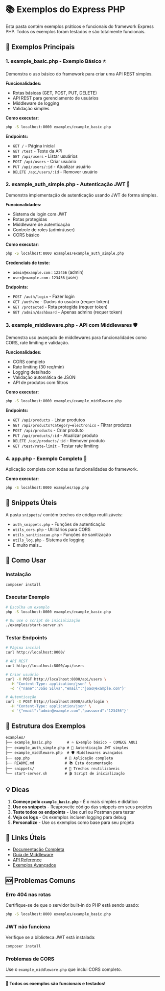 # 📚 Exemplos do Express PHP

Esta pasta contém exemplos práticos e funcionais do framework Express PHP. Todos os exemplos foram testados e são totalmente funcionais.

## 🚀 Exemplos Principais

### 1. **example_basic.php** - Exemplo Básico ⭐
Demonstra o uso básico do framework para criar uma API REST simples.

**Funcionalidades:**
- Rotas básicas (GET, POST, PUT, DELETE)
- API REST para gerenciamento de usuários
- Middleware de logging
- Validação simples

**Como executar:**
```bash
php -S localhost:8000 examples/example_basic.php
```

**Endpoints:**
- `GET /` - Página inicial
- `GET /test` - Teste da API
- `GET /api/users` - Listar usuários
- `POST /api/users` - Criar usuário
- `PUT /api/users/:id` - Atualizar usuário
- `DELETE /api/users/:id` - Remover usuário

### 2. **example_auth_simple.php** - Autenticação JWT 🔐
Demonstra implementação de autenticação usando JWT de forma simples.

**Funcionalidades:**
- Sistema de login com JWT
- Rotas protegidas
- Middleware de autenticação
- Controle de roles (admin/user)
- CORS básico

**Como executar:**
```bash
php -S localhost:8000 examples/example_auth_simple.php
```

**Credenciais de teste:**
- `admin@example.com` : `123456` (admin)
- `user@example.com` : `123456` (user)

**Endpoints:**
- `POST /auth/login` - Fazer login
- `GET /auth/me` - Dados do usuário (requer token)
- `GET /protected` - Rota protegida (requer token)
- `GET /admin/dashboard` - Apenas admins (requer token)

### 3. **example_middleware.php** - API com Middlewares 🛡️
Demonstra uso avançado de middlewares para funcionalidades como CORS, rate limiting e validação.

**Funcionalidades:**
- CORS completo
- Rate limiting (30 req/min)
- Logging detalhado
- Validação automática de JSON
- API de produtos com filtros

**Como executar:**
```bash
php -S localhost:8000 examples/example_middleware.php
```

**Endpoints:**
- `GET /api/products` - Listar produtos
- `GET /api/products?category=electronics` - Filtrar produtos
- `POST /api/products` - Criar produto
- `PUT /api/products/:id` - Atualizar produto
- `DELETE /api/products/:id` - Remover produto
- `GET /test/rate-limit` - Testar rate limiting

### 4. **app.php** - Exemplo Completo 🚀
Aplicação completa com todas as funcionalidades do framework.

**Como executar:**
```bash
php -S localhost:8000 examples/app.php
```

## 🧩 Snippets Úteis

A pasta `snippets/` contém trechos de código reutilizáveis:

- `auth_snippets.php` - Funções de autenticação
- `utils_cors.php` - Utilitários para CORS
- `utils_sanitizacao.php` - Funções de sanitização
- `utils_log.php` - Sistema de logging
- E muito mais...

## 🚀 Como Usar

### Instalação
```bash
composer install
```

### Executar Exemplo
```bash
# Escolha um exemplo
php -S localhost:8000 examples/example_basic.php

# Ou use o script de inicialização
./examples/start-server.sh
```

### Testar Endpoints
```bash
# Página inicial
curl http://localhost:8000/

# API REST
curl http://localhost:8000/api/users

# Criar usuário
curl -X POST http://localhost:8000/api/users \
  -H "Content-Type: application/json" \
  -d '{"name":"João Silva","email":"joao@example.com"}'

# Autenticação
curl -X POST http://localhost:8000/auth/login \
  -H "Content-Type: application/json" \
  -d '{"email":"admin@example.com","password":"123456"}'
```

## 📁 Estrutura dos Exemplos

```
examples/
├── example_basic.php       # ⭐ Exemplo básico - COMECE AQUI
├── example_auth_simple.php # 🔐 Autenticação JWT simples
├── example_middleware.php  # 🛡️ Middlewares avançados
├── app.php                # 🚀 Aplicação completa
├── README.md              # 📚 Esta documentação
├── snippets/              # 🧩 Trechos reutilizáveis
└── start-server.sh        # 🎬 Script de inicialização
```

## 💡 Dicas

1. **Começe pelo `example_basic.php`** - É o mais simples e didático
2. **Use os snippets** - Reaproveite código das snippets em seus projetos
3. **Teste todos os endpoints** - Use curl ou Postman para testar
4. **Veja os logs** - Os exemplos incluem logging para debug
5. **Personalize** - Use os exemplos como base para seu projeto

## 🔗 Links Úteis

- [Documentação Completa](../docs/README.md)
- [Guia de Middleware](../docs/pt-br/AUTH_MIDDLEWARE.md)
- [API Reference](../docs/pt-br/objetos.md)
- [Exemplos Avançados](../docs/guides/starter/)

## 🆘 Problemas Comuns

### Erro 404 nas rotas
Certifique-se de que o servidor built-in do PHP está sendo usado:
```bash
php -S localhost:8000 examples/example_basic.php
```

### JWT não funciona
Verifique se a biblioteca JWT está instalada:
```bash
composer install
```

### Problemas de CORS
Use o `example_middleware.php` que inclui CORS completo.

---

**💪 Todos os exemplos são funcionais e testados!**
